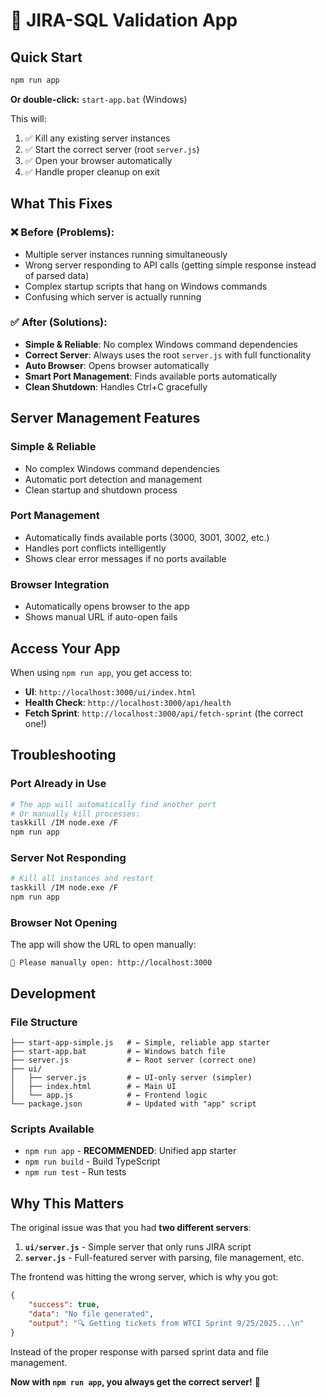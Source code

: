 # 🚀 JIRA-SQL Validation App

## Quick Start

```bash
npm run app
```

**Or double-click:** `start-app.bat` (Windows)

This will:
1. ✅ Kill any existing server instances
2. ✅ Start the correct server (root `server.js`)
3. ✅ Open your browser automatically
4. ✅ Handle proper cleanup on exit

## What This Fixes

### ❌ **Before (Problems):**
- Multiple server instances running simultaneously
- Wrong server responding to API calls (getting simple response instead of parsed data)
- Complex startup scripts that hang on Windows commands
- Confusing which server is actually running

### ✅ **After (Solutions):**
- **Simple & Reliable**: No complex Windows command dependencies
- **Correct Server**: Always uses the root `server.js` with full functionality
- **Auto Browser**: Opens browser automatically
- **Smart Port Management**: Finds available ports automatically
- **Clean Shutdown**: Handles Ctrl+C gracefully

## Server Management Features

### **Simple & Reliable**
- No complex Windows command dependencies
- Automatic port detection and management
- Clean startup and shutdown process

### **Port Management**
- Automatically finds available ports (3000, 3001, 3002, etc.)
- Handles port conflicts intelligently
- Shows clear error messages if no ports available

### **Browser Integration**
- Automatically opens browser to the app
- Shows manual URL if auto-open fails

## Access Your App

When using `npm run app`, you get access to:

- **UI**: `http://localhost:3000/ui/index.html`
- **Health Check**: `http://localhost:3000/api/health`
- **Fetch Sprint**: `http://localhost:3000/api/fetch-sprint` (the correct one!)

## Troubleshooting

### **Port Already in Use**
```bash
# The app will automatically find another port
# Or manually kill processes:
taskkill /IM node.exe /F
npm run app
```

### **Server Not Responding**
```bash
# Kill all instances and restart
taskkill /IM node.exe /F
npm run app
```

### **Browser Not Opening**
The app will show the URL to open manually:
```
🔗 Please manually open: http://localhost:3000
```

## Development

### **File Structure**
```
├── start-app-simple.js   # ← Simple, reliable app starter
├── start-app.bat         # ← Windows batch file
├── server.js             # ← Root server (correct one)
├── ui/
│   ├── server.js         # ← UI-only server (simpler)
│   ├── index.html        # ← Main UI
│   └── app.js            # ← Frontend logic
└── package.json          # ← Updated with "app" script
```

### **Scripts Available**
- `npm run app` - **RECOMMENDED**: Unified app starter
- `npm run build` - Build TypeScript
- `npm run test` - Run tests

## Why This Matters

The original issue was that you had **two different servers**:
1. **`ui/server.js`** - Simple server that only runs JIRA script
2. **`server.js`** - Full-featured server with parsing, file management, etc.

The frontend was hitting the wrong server, which is why you got:
```json
{
    "success": true,
    "data": "No file generated",
    "output": "🔍 Getting tickets from WTCI Sprint 9/25/2025...\n"
}
```

Instead of the proper response with parsed sprint data and file management.

**Now with `npm run app`, you always get the correct server!** 🎉

